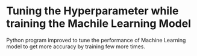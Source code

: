 # Tuning the Hyperparameter while training the Machile Learning Model

Python program improved to tune the performance of Machine Learning model to get more accuracy by training few more times.
